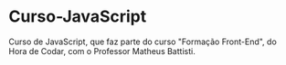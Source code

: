# Curso-JavaScript
Curso de JavaScript, que faz parte do curso "Formação Front-End", do Hora de Codar, com o Professor Matheus Battisti.
